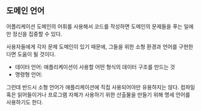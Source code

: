 ## 도메인 언어
어플리케이션 도메인의 어휘를 사용해서 코드를 작성하면 도메인의 문제들을 푸는 일에만 정신을 집중할 수 있다. 

사용자들에게 각자 문제 도메인이 있기 때문에, 그들을 위한 소형 환경과 언어를 구현한다면 도움이 될 것이다.
- 데이터 언어: 애플리케이션이 사용할 어떤 형식의 데이터 구조를 만드는 것
- 명령형 언어: 

그런데 반드시 소형 언어가 애플리케이션에 직접 사용되어야만 유용하지는 않다. 
컴파일 혹은 읽어들이거나 프로그램 자체가 사용하기 위한 산출물을 만들기 위해 명세 언어를 사용하기도 한다. 

